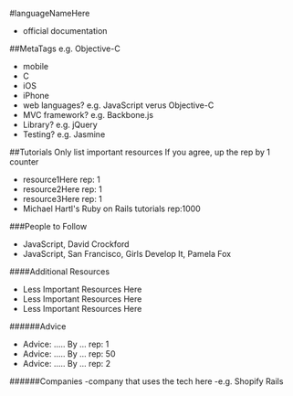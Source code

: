 #languageNameHere
- official documentation

##MetaTags e.g. Objective-C
- mobile
- C
- iOS
- iPhone
- web languages? e.g. JavaScript verus Objective-C
- MVC framework? e.g. Backbone.js
- Library? e.g. jQuery
- Testing? e.g. Jasmine

##Tutorials
Only list important resources
If you agree, up the rep by 1 counter
- resource1Here rep: 1
- resource2Here rep: 1
- resource3Here rep: 1
- Michael Hartl's Ruby on Rails tutorials rep:1000

###People to Follow
- JavaScript, David Crockford
- JavaScript, San Francisco, Girls Develop It, Pamela Fox


####Additional Resources
- Less Important Resources Here
- Less Important Resources Here
- Less Important Resources Here

######Advice
- Advice: ..... By ... rep: 1
- Advice: ..... By ... rep: 50
- Advice: ..... By ... rep: 2

######Companies
-company that uses the tech here
-e.g. Shopify Rails